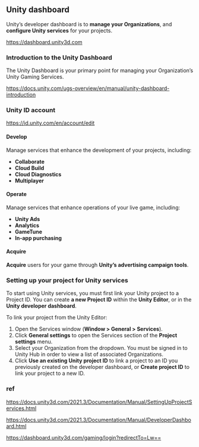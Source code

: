 ## Unity dashboard

 Unity’s developer dashboard is to **manage your Organizations**, and **configure Unity services** for your projects.
 
https://dashboard.unity3d.com
 
 
### Introduction to the Unity Dashboard
The Unity Dashboard is your primary point for managing your Organization’s Unity Gaming Services.

https://docs.unity.com/ugs-overview/en/manual/unity-dashboard-introduction
 
### Unity ID account
https://id.unity.com/en/account/edit
 
#### Develop
Manage services that enhance the development of your projects, including:

- **Collaborate**
- **Cloud Build**
- **Cloud Diagnostics**
- **Multiplayer**
 
#### Operate
Manage services that enhance operations of your live game, including:

- **Unity Ads**
- **Analytics**
- **GameTune**
- **In-app purchasing**
 
#### Acquire
**Acquire** users for your game through **Unity’s advertising campaign tools**. 


### Setting up your project for Unity services
To start using Unity services, you must first link your Unity project to a Project ID. You can create **a new Project ID** within the **Unity Editor**, or in the **Unity developer dashboard**.


To link your project from the Unity Editor:

1. Open the Services window (**Window > General > Services**).
2. Click **General settings** to open the Services section of the **Project settings** menu.
3. Select your Organization from the dropdown. You must be signed in to Unity Hub in order to view a list of associated Organizations.
4. Click **Use an existing Unity project ID** to link a project to an ID you previously created on the developer dashboard, or **Create project ID** to link your project to a new ID.


### ref 
https://docs.unity3d.com/2021.3/Documentation/Manual/SettingUpProjectServices.html

https://docs.unity3d.com/2021.3/Documentation/Manual/DeveloperDashboard.html

https://dashboard.unity3d.com/gaming/login?redirectTo=Lw==
